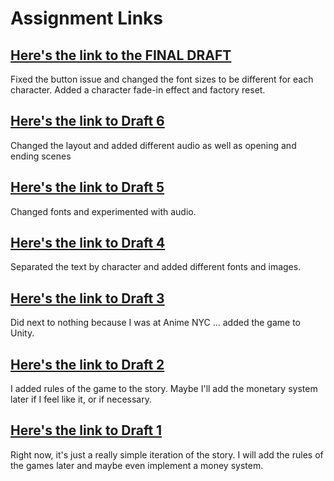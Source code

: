 # Assignment Links

## [Here's the link to the FINAL DRAFT](https://ak5352.itch.io/kimmy-clone-anime-school-student-edition)
Fixed the button issue and changed the font sizes to be different for each character. Added a character fade-in effect and factory reset. 

## [Here's the link to Draft 6](https://ak5352.itch.io/kimmy-clone-draft-6)
Changed the layout and added different audio as well as opening and ending scenes

## [Here's the link to Draft 5](https://ak5352.itch.io/kimmy-clone-draft-5)
Changed fonts and experimented with audio.

## [Here's the link to Draft 4](https://ak5352.itch.io/kimmy-clone-draft-4)
Separated the text by character and added different fonts and images. 

## [Here's the link to Draft 3](https://ak5352.itch.io/kimmy-clone-draft-3)
Did next to nothing because I was at Anime NYC ... added the game to Unity.

## [Here's the link to Draft 2](https://ak5352.itch.io/kimmy-clone-draft-2)
I added rules of the game to the story. Maybe I'll add the monetary system later if I feel like it, or if necessary.

## [Here's the link to Draft 1](https://ak5352.itch.io/kimmy-clone-draft-1)
Right now, it's just a really simple iteration of the story. I will add the rules of the games
later and maybe even implement a money system. 
